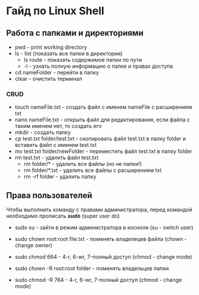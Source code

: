 # Гайд по Linux Shell

## Работа с папками и директориями
* pwd - print working directory
* ls - list (показать все папки в директории)
  * ls route - показать содержимое папки по пути
  * -l - узнать полную информацию о папке и правах доступа
* cd nameFolder - перейти в папку
* clear - очистить терминал

### CRUD
* touch nameFile.txt - создать файл с именем nameFile с расширением txt
* nano nameFile.txt - открыть файл для редактирования, если файла с таким именем нет, то создать его
* mkdir - создать папку
* cp test.txt folder/test.txt - скопировать файл test.txt в папку folder и вставить файл с именем test.txt
* mv test.txt folder/newFolder - переместить файл test.txt в папку folder
* rm test.txt - удалить файл test.txt
  * rm folder/* - удалить все файлы (но не папки!)
  * rm folder/*.txt - удалить все файлы с расширением txt
  * rm -rf folder - удалить папку
    
## Права пользователей

Чтобы выполнить команду с правами администратора, перед командой необходимо прописать ***sudo*** (super user do)  
* sudo su - зайти в режим администратора в косноли (su - switch user)  
* sudo chown root:root file.txt - поменять владелецев файла (chown - change owner)
* sudo chmod 664 - 4-r, 6-wr, 7-полный доступ (chmod - change mode)

* sudo chown -R root:root folder - поменять владельцев папки
* sudo chmod -R 764 - 4-r, 6-wr, 7-полный доступ (chmod - change mode)

